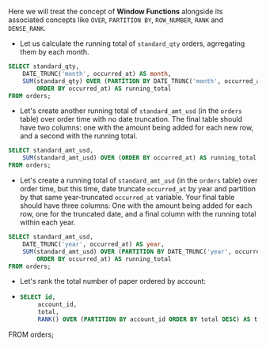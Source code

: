 Here we will treat the concept of **Window Functions** alongside its associated concepts like `OVER`, `PARTITION BY`, `ROW_NUMBER`, `RANK` and `DENSE_RANK`.

- Let us calculate the running total of `standard_qty` orders, agrregating them by each month.
```sql
SELECT standard_qty,
	DATE_TRUNC('month', occurred_at) AS month,
	SUM(standard_qty) OVER (PARTITION BY DATE_TRUNC('month', occurred_at) 
		ORDER BY occurred_at) AS running_total
FROM orders;
```
- Let's create another running total of `standard_amt_usd` (in the `orders` table) over order time with no date truncation. The final table should have two columns: one with the amount being added for each new row, and a second with the running total.
```sql
SELECT standard_amt_usd,
	SUM(standard_amt_usd) OVER (ORDER BY occurred_at) AS running_total
FROM orders;
```
- Let's create a running total of `standard_amt_usd` (in the `orders` table) over order time, but this time, date truncate `occurred_at` by year and partition by that same year-truncated `occurred_at` variable. Your final table should have three columns: One with the amount being added for each row, one for the truncated date, and a final column with the running total within each year.
```sql
SELECT standard_amt_usd,
	DATE_TRUNC('year', occurred_at) AS year,
	SUM(standard_amt_usd) OVER (PARTITION BY DATE_TRUNC('year', occurred_at) 
		ORDER BY occurred_at) AS running_total
FROM orders;
```
- Let's rank the total number of paper ordered by account:
- ```sql
  SELECT id,
       account_id,
       total,
       RANK() OVER (PARTITION BY account_id ORDER BY total DESC) AS total_rank
FROM orders;
```
